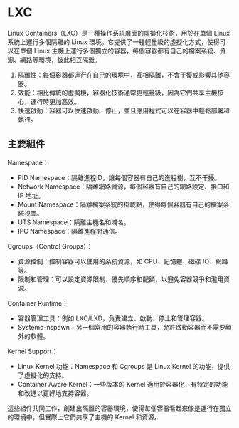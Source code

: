 # LXC
Linux Containers（LXC）是一種操作系統層面的虛擬化技術，用於在單個 Linux 系統上運行多個隔離的 Linux 環境。它提供了一種輕量級的虛擬化方式，使得可以在單個 Linux 主機上運行多個獨立的容器，每個容器都有自己的檔案系統、資源、網路等環境，彼此相互隔離。
1. 隔離性：每個容器都運行在自己的環境中，互相隔離，不會干擾或影響其他容器。
2. 效能：相比傳統的虛擬機，容器化技術通常更輕量級，因為它們共享主機核心，運行時更加高效。
3. 快速啟動：容器可以快速啟動、停止，並且應用程式可以在容器中輕鬆部署和執行。

## 主要組件
Namespace：
* PID Namespace：隔離進程ID，讓每個容器有自己的進程樹，互不干擾。
* Network Namespace：隔離網路資源，每個容器有自己的網路設定、接口和 IP 地址。
* Mount Namespace：隔離檔案系統的掛載點，使得每個容器有自己的檔案系統視圖。
* UTS Namespace：隔離主機名和域名。
* IPC Namespace：隔離進程間通信。

Cgroups（Control Groups）：
* 資源控制：控制容器可以使用的系統資源，如 CPU、記憶體、磁碟 IO、網路等。
* 限制和管理：可以設定資源限制、優先順序和配額，以避免容器競爭和濫用資源。

Container Runtime：
* 容器管理工具：例如 LXC/LXD，負責建立、啟動、停止和管理容器。
* Systemd-nspawn：另一個常用的容器執行時工具，允許啟動容器而不需要額外的軟體。

Kernel Support：
* Linux Kernel 功能：Namespace 和 Cgroups 是 Linux Kernel 的功能，提供了虛擬化的支持。
* Container Aware Kernel：一些版本的 Kernel 適用於容器化，有特定的功能和改進以更好地支持容器。


這些組件共同工作，創建出隔離的容器環境，使得每個容器看起來像是運行在獨立的環境中，但實際上它們共享了主機的 Kernel 和資源。